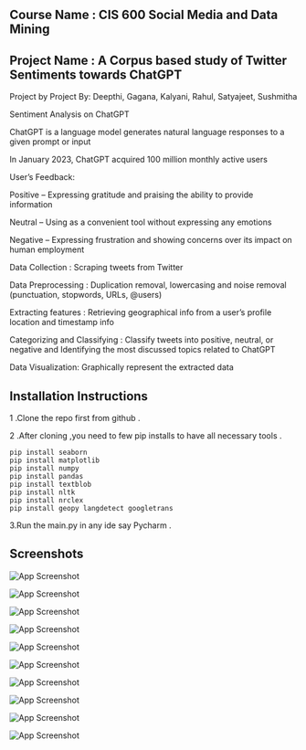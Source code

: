 
## Course Name : CIS 600 Social Media and Data Mining
## Project Name : A Corpus based study of Twitter Sentiments towards ChatGPT
Project by Project By: Deepthi, Gagana, Kalyani, Rahul, Satyajeet, Sushmitha


Sentiment Analysis on ChatGPT

ChatGPT is a language model generates natural language responses to a given prompt or input​

In January 2023, ChatGPT acquired 100 million monthly active users​

User’s Feedback:​

Positive – Expressing gratitude and praising the ability to provide information​

Neutral – Using as a convenient tool without expressing any emotions​

Negative – Expressing frustration and showing concerns over its impact on human employment

Data Collection : Scraping tweets from Twitter

Data Preprocessing : Duplication removal, lowercasing and noise removal (punctuation, stopwords, URLs, @users)

Extracting features : Retrieving geographical info from a user’s profile location and timestamp info

Categorizing and Classifying : Classify tweets into positive, neutral, or negative and Identifying the most discussed topics related to ChatGPT

Data Visualization: Graphically represent the extracted data

## Installation Instructions

1 .Clone the repo first from github .

2 .After cloning ,you need to few pip installs to have all necessary tools .

    pip install seaborn
    pip install matplotlib
    pip install numpy 
    pip install pandas 
    pip install textblob
    pip install nltk
    pip install nrclex
    pip install geopy langdetect googletrans
3.Run the main.py in any ide say Pycharm .   




## Screenshots

![App Screenshot](https://github.com/satyajeetkrjha/smdmsyracuse/blob/master/Top10cCountries.png)

![App Screenshot](https://github.com/satyajeetkrjha/smdmsyracuse/blob/master/CountrySpecSenti.png)

![App Screenshot](https://github.com/satyajeetkrjha/smdmsyracuse/blob/master/Top5Neg.png)

![App Screenshot](https://github.com/satyajeetkrjha/smdmsyracuse/blob/master/Top5Neutral.png)

![App Screenshot](https://github.com/satyajeetkrjha/smdmsyracuse/blob/master/Top5Pos.png)

![App Screenshot](https://github.com/satyajeetkrjha/smdmsyracuse/blob/master/overallsentiment.png)

![App Screenshot](https://github.com/satyajeetkrjha/smdmsyracuse/blob/master/AllWordCloud.png)

![App Screenshot](https://github.com/satyajeetkrjha/smdmsyracuse/blob/master/NegWordCloud.png)

![App Screenshot](https://github.com/satyajeetkrjha/smdmsyracuse/blob/master/PosWordCloud.png)

![App Screenshot](https://github.com/satyajeetkrjha/smdmsyracuse/blob/master/Screenshot%202023-04-28%20at%207.41.56%20PM.png)
